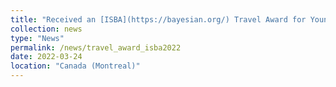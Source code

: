 ```yaml
---
title: "Received an [ISBA](https://bayesian.org/) Travel Award for Young Researcher."
collection: news
type: "News"
permalink: /news/travel_award_isba2022
date: 2022-03-24
location: "Canada (Montreal)"
---
```

